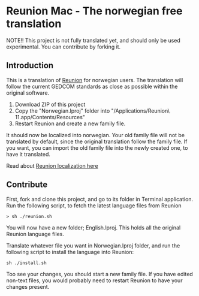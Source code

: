 # Reunion Mac - The norwegian free translation

NOTE!! This project is not fully translated yet, and should only be used experimental. You can contribute by forking it.

## Introduction
This is a translation of [Reunion](http://www.leisterpro.com) for norwegian users. The translation will follow the current GEDCOM standards as close as possible within the original software.

1. Download ZIP of this project
2. Copy the "Norwegian.lproj" folder into "/Applications/Reunion\ 11.app/Contents/Resources"
3. Restart Reunion and create a new family file.

It should now be localized into norwegian. Your old family file will not be translated by default, since the original translation follow the family file. If you want, you can import the old family file into the newly created one, to have it translated.

Read about [Reunion localization here](http://www.leisterpro.com/doc/version11/altresource/reunion11altresource.php)

## Contribute

First, fork and clone this project, and go to its folder in Terminal application. Run the following script, to fetch the latest language files from Reunion
```
> sh ./reunion.sh
```

You will now have a new folder; English.lproj. This holds all the original Reunion language files.

Translate whatever file you want in Norwegian.lproj folder, and run the following script to install the language into Reunion:

```
sh ./install.sh
```

Too see your changes, you should start a new family file. If you have edited non-text files, you would probably need to restart Reunion to have your changes present.